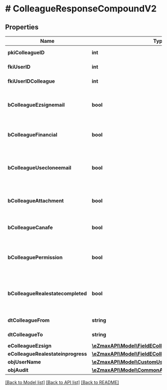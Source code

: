 # # ColleagueResponseCompoundV2

## Properties

Name | Type | Description | Notes
------------ | ------------- | ------------- | -------------
**pkiColleagueID** | **int** | The unique ID of the Colleague |
**fkiUserID** | **int** | The unique ID of the User |
**fkiUserIDColleague** | **int** | The unique ID of the User |
**bColleagueEzsignemail** | **bool** | Whether the email can be used by the cloning user in Ezsign |
**bColleagueFinancial** | **bool** | Whether the cloning user has access to the financial |
**bColleagueUsecloneemail** | **bool** | Whether the cloning user has access to the cloned user email to send communications |
**bColleagueAttachment** | **bool** | Whether the cloning user has access to the attachment |
**bColleagueCanafe** | **bool** | Whether the cloning user has access to canafe |
**bColleaguePermission** | **bool** | Whether the cloning user copies the permission of the cloned user |
**bColleagueRealestatecompleted** | **bool** | Whether if the cloning user has access to the completed folders in real estate |
**dtColleagueFrom** | **string** | The from of the Colleague | [optional]
**dtColleagueTo** | **string** | The to of the Colleague | [optional]
**eColleagueEzsign** | [**\eZmaxAPI\Model\FieldEColleagueEzsign**](FieldEColleagueEzsign.md) |  |
**eColleagueRealestateinprogress** | [**\eZmaxAPI\Model\FieldEColleagueRealestateinprogess**](FieldEColleagueRealestateinprogess.md) |  |
**objUserName** | [**\eZmaxAPI\Model\CustomUserNameResponse**](CustomUserNameResponse.md) |  |
**objAudit** | [**\eZmaxAPI\Model\CommonAudit**](CommonAudit.md) |  |

[[Back to Model list]](../../README.md#models) [[Back to API list]](../../README.md#endpoints) [[Back to README]](../../README.md)
